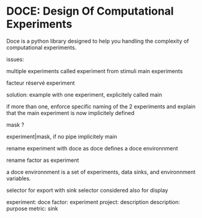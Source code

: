 # DOCE: Design Of Computational Experiments
Doce is a python library designed to help you handling the complexity of computational experiments.

issues:

multiple experiments
  called experiment from stimuli
  main experiments

  facteur réservé experiment

solution:
  example with one experiment, explicitely called main

  if more than one, enforce specific naming of the 2 experiments and explain that the main experiment is now implicitely defined

  mask ?

  experiment|mask, if no pipe implicitely main

rename experiment with doce as doce defines a doce environnment

rename factor as experiment

a doce environnment is a set of experiments, data sinks, and environnment variables.

selector for export with sink selector considered also for display

experiment: doce
factor: experiment
project: description
description: purpose
metric: sink
